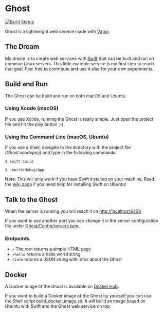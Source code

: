 # Ghost
[![Build Status](https://travis-ci.org/packatino/ghost.svg?branch=master)](https://travis-ci.org/packatino/ghost)

Ghost is a lightweight web service made with [Vapor](https://github.com/vapor/vapor).

## The Dream
My dream is to create web services with [Swift](https://github.com/apple/swift) that can be built and run on common Linux servers. This little example service is my first step to reach that goal. Feel free to contribute and use it also for your own experiments.


## Build and Run
The Ghost can be build and run on both macOS and Ubuntu.

### Using Xcode (macOS)
If you use Xcode, running the Ghost is really simple. Just open the project file and hit the play button ;-)

### Using the Command Line (macOS, Ubuntu)
If you use a Shell, navigate to the directory with the project file (*Ghost.xcodeproj*) and type in the following commands:

`$ swift build`

`$ .build/debug/App`

Note: This will only work if you have Swift installed on your machine. Read the [wiki page](https://github.com/packatino/ghost/wiki/Swift-on-Ubuntu) if you need help for installing Swift on Ubuntu!

## Talk to the Ghost
When the server is running you will reach it on [http://localhost:8181/](http://localhost:8181/).

If you want to use another port you can change it in the server configuration file under [Ghost/Config/servers.json](https://github.com/packatino/ghost/blob/master/Ghost/Config/servers.json).

### Endpoints
- `/` The root returns a simple HTML page
- `/hello` returns a hello world string
- `/info` returns a JSON string with infos about the Ghost

## Docker
A Docker image of the Ghost is available on [Docker Hub](https://hub.docker.com/r/packatino/ghost/).

If you want to build a Docker image of the Ghost by yourself you can use the Shell script [build_docker_image.sh](https://github.com/packatino/ghost/blob/master/Ghost/build_docker_image.sh). It will build an image based on Ubuntu with Swift and the Ghost web service on top.
